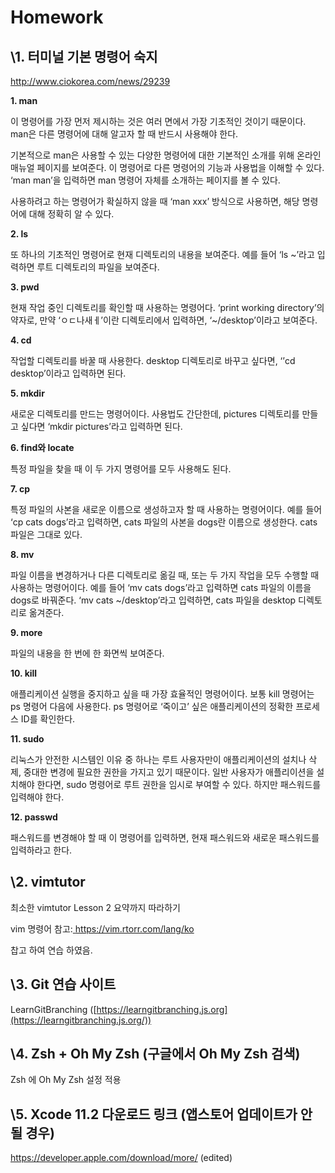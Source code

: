 # Homework

## \1. 터미널 기본 명령어 숙지

http://www.ciokorea.com/news/29239

**1. man**

이 명령어를 가장 먼저 제시하는 것은 여러 면에서 가장 기초적인 것이기 때문이다. man은 다른 명령어에 대해 알고자 할 때 반드시 사용해야 한다.

 

기본적으로 man은 사용할 수 있는 다양한 명령어에 대한 기본적인 소개를 위해 온라인 매뉴얼 페이지를 보여준다. 이 명령어로 다른 명령어의 기능과 사용법을 이해할 수 있다. ‘man man’을 입력하면 man 명령어 자체를 소개하는 페이지를 볼 수 있다.

 

사용하려고 하는 명령어가 확실하지 않을 때 ‘man xxx’ 방식으로 사용하면, 해당 명령어에 대해 정확히 알 수 있다.

 

**2. ls**

또 하나의 기초적인 명령어로 현재 디렉토리의 내용을 보여준다. 예를 들어 ‘ls ~’라고 입력하면 루트 디렉토리의 파일을 보여준다.

 

**3. pwd**

현재 작업 중인 디렉토리를 확인할 때 사용하는 명령어다. ‘print working directory’의 약자로, 만약 ‘ㅇㄷ나새ㅔ’이란 디렉토리에서 입력하면, ‘~/desktop’이라고 보여준다.

 

**4. cd**

작업할 디렉토리를 바꿀 때 사용한다. desktop 디렉토리로 바꾸고 싶다면, ‘’cd desktop’이라고 입력하면 된다.

 

**5. mkdir**

새로운 디렉토리를 만드는 명령어이다. 사용법도 간단한데, pictures 디렉토리를 만들고 싶다면 ‘mkdir pictures’라고 입력하면 된다.

 

**6. find와 locate**

특정 파일을 찾을 때 이 두 가지 명령어를 모두 사용해도 된다.

 

**7. cp**

특정 파일의 사본을 새로운 이름으로 생성하고자 할 때 사용하는 명령어이다. 예를 들어 ‘cp cats dogs’라고 입력하면, cats 파일의 사본을 dogs란 이름으로 생성한다. cats 파일은 그대로 있다.

 

**8. mv**

파일 이름을 변경하거나 다른 디렉토리로 옮길 때, 또는 두 가지 작업을 모두 수행할 때 사용하는 명령어이다. 예를 들어 ‘mv cats dogs’라고 입력하면 cats 파일의 이름을 dogs로 바꿔준다. ‘mv cats ~/desktop’라고 입력하면, cats 파일을 desktop 디렉토리로 옮겨준다.

 

**9. more**

파일의 내용을 한 번에 한 화면씩 보여준다.

 

**10. kill**

애플리케이션 실행을 중지하고 싶을 때 가장 효율적인 명령어이다. 보통 kill 명령어는 ps 명령어 다음에 사용한다. ps 명령어로 ‘죽이고’ 싶은 애플리케이션의 정확한 프로세스 ID를 확인한다.

 

**11. sudo**

리눅스가 안전한 시스템인 이유 중 하나는 루트 사용자만이 애플리케이션의 설치나 삭제, 중대한 변경에 필요한 권한을 가지고 있기 때문이다. 일반 사용자가 애플리이션을 설치해야 한다면, sudo 명령어로 루트 권한을 임시로 부여할 수 있다. 하지만 패스워드를 입력해야 한다.

 

**12. passwd**

패스워드를 변경해야 할 때 이 명령어를 입력하면, 현재 패스워드와 새로운 패스워드를 입력하라고 한다.

 

 

 

## \2. vimtutor

최소한 vimtutor Lesson 2 요약까지 따라하기

vim 명령어 참고:[ ](https://vim.rtorr.com/lang/ko)https://vim.rtorr.com/lang/ko

찹고 하여 연습 하였음.

 

## \3. Git 연습 사이트

LearnGitBranching ([https://learngitbranching.js.org](https://learngitbranching.js.org/))

## \4. Zsh + Oh My Zsh  (구글에서 Oh My Zsh 검색)

Zsh 에 Oh My Zsh 설정 적용

## \5. Xcode 11.2 다운로드 링크 (앱스토어 업데이트가 안 될 경우)

https://developer.apple.com/download/more/ (edited) 